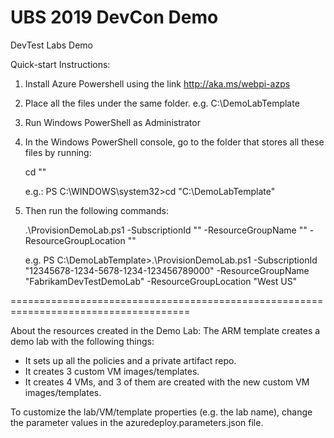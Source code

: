 # UBS 2019 DevCon Demo
DevTest Labs Demo

Quick-start Instructions:
1. Install Azure Powershell using the link http://aka.ms/webpi-azps
2. Place all the files under the same folder. e.g. C:\DemoLabTemplate
3. Run Windows PowerShell as Administrator
4. In the Windows PowerShell console, go to the folder that stores all these files by running:

	cd "<your folder path>"

   e.g.:
	PS C:\WINDOWS\system32>cd "C:\DemoLabTemplate"

5. Then run the following commands:

	.\ProvisionDemoLab.ps1 -SubscriptionId "<Azure subscription ID where the lab will be created>" -ResourceGroupName "<name for the new resource group where the lab will be created>" -ResourceGroupLocation "<location for the resource group to be created. e.g. West US>"

   e.g.
	PS C:\DemoLabTemplate>.\ProvisionDemoLab.ps1 -SubscriptionId "12345678-1234-5678-1234-123456789000" -ResourceGroupName "FabrikamDevTestDemoLab" -ResourceGroupLocation "West US"

=====================================================================================

About the resources created in the Demo Lab:
The ARM template creates a demo lab with the following things:
* It sets up all the policies and a private artifact repo.
* It creates 3 custom VM images/templates.
* It creates 4 VMs, and 3 of them are created with the new custom VM images/templates.

To customize the lab/VM/template properties (e.g. the lab name), change the parameter values in the azuredeploy.parameters.json file. 

